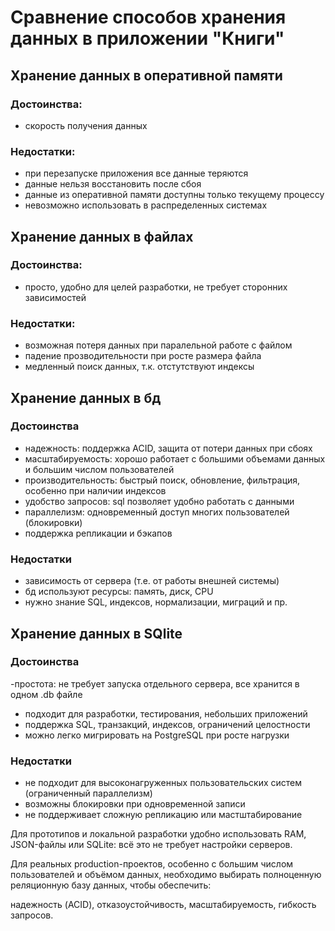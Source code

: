 # Сравнение способов хранения данных в приложении "Книги"

## Хранение данных в оперативной памяти

### Достоинства:
- скорость получения данных

### Недостатки:
- при перезапуске приложения все данные теряются
-  данные нельзя восстановить после сбоя
- данные из оперативной памяти доступны только текущему процессу
- невозможно использовать в распределенных системах

## Хранение данных в файлах

### Достоинства:
- просто, удобно для целей разработки, не требует сторонних зависимостей

### Недостатки:
- возможная потеря данных при паралельной работе с файлом
- падение прозводительности при росте размера файла
- медленный поиск данных, т.к. отстутствуют индексы

## Хранение данных в бд

### Достоинства
- надежность: поддержка ACID, защита от потери данных при сбоях
- масштабируемость: хорошо работает с большими объемами данных и большим числом пользователей
- производительность: быстрый поиск, обновление, фильтрация, особенно при наличии индексов
- удобство запросов: sql позволяет удобно работать с данными
- параллелизм: одновременный доступ многих пользователей (блокировки)
- поддержка репликации и бэкапов

### Недостатки
- зависимость от сервера (т.е. от работы внешней системы)
- бд используют ресурсы: память, диск, CPU
- нужно знание SQL, индексов, нормализации, миграций и пр.


## Хранение данных в SQlite
### Достоинства
-простота: не требует запуска отдельного сервера, все хранится в одном .db файле
- подходит для разработки, тестирования, небольших приложений
- поддержка SQL, транзакций, индексов, ограничений целостности
- можно легко мигрировать на PostgreSQL при росте нагрузки

### Недостатки
- не подходит для высоконагруженных пользовательских систем (ограниченный параллелизм)
- возможны блокировки при одновременной записи
- не поддерживает сложную репликацию или мастштабирование



Для прототипов и локальной разработки удобно использовать RAM, JSON-файлы или SQLite: всё это не требует настройки серверов.

Для реальных production-проектов, особенно с большим числом пользователей и объёмом данных, необходимо выбирать полноценную реляционную базу данных, чтобы обеспечить:

надежность (ACID), отказоустойчивость, масштабируемость, гибкость запросов.

